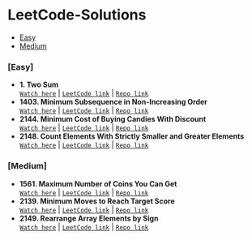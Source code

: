 # LeetCode-Solutions

<ul>
  <li>
    <a href="#easy">Easy</a>
  </li>
  <li>
    <a href="#medium">Medium</a>
  </li>
</ul>
    
<h3 id="easy">[Easy]</h3>
<ul>
  <li><strong>1. Two Sum</strong></li>
     <a href="https://www.youtube.com/watch?v=xfrMupld-eQ"><code>Watch here</code></a>  |   <a href="https://leetcode.com/problems/two-sum/"><code>LeetCode link</code></a> |  <a href = "https://github.com/Novice-JS/LeetCode-Solutions/blob/main/easy/1-TwoSum.js"><code>Repo link</code></a>
  <li><strong>1403. Minimum Subsequence in Non-Increasing Order</strong></li>
     <a href="https://youtu.be/KjfBYnf5bDY"><code>Watch here</code></a>  |   <a href="https://leetcode.com/problems/minimum-subsequence-in-non-increasing-order/"><code>LeetCode link</code></a> |  <a href = "https://github.com/Novice-JS/LeetCode-Solutions/blob/main/easy/1403-MinimumSubsequenceInNonIncreasingOrder.js"><code>Repo link</code></a>
  <li><strong>2144. Minimum Cost of Buying Candies With Discount</strong></li>  
    <a href="https://youtu.be/tq50lXY171E"><code>Watch here</code></a>  |  <a href="https://leetcode.com/problems/minimum-cost-of-buying-candies-with-discount/"><code>LeetCode link</code></a>  |  <a href = "https://github.com/Novice-JS/LeetCode-Solutions/blob/main/easy/2144-MinimumCostOfBuyingCandiesWithDiscount.js"><code>Repo link</code></a>
  <li><strong>2148. Count Elements With Strictly Smaller and Greater Elements</strong></li>  
    <a href="https://youtu.be/BnmmeaBCLVQ"><code>Watch here</code></a>  |  <a href="https://leetcode.com/problems/count-elements-with-strictly-smaller-and-greater-elements/"><code>LeetCode link</code></a> | <a href = "https://github.com/Novice-JS/LeetCode-Solutions/blob/main/easy/2148-CountElementsWithStrictlySmallerAndGreaterElements.js"><code>Repo link</code></a></li>
</ul>

<h3 id="medium">[Medium]</h3>
<ul>
  <li><strong>1561. Maximum Number of Coins You Can Get</strong></li>
    <a href="https://youtu.be/KIRrp_fwI_s"><code>Watch here</code></a>  |  <a href="https://leetcode.com/problems/maximum-number-of-coins-you-can-get/"><code>LeetCode link</code></a>   |  <a href = "https://github.com/Novice-JS/LeetCode-Solutions/blob/main/medium/1561-MaxNumberOfCoinsYouCanGet.js"><code>Repo link</code></a></li>
  <li><strong>2139. Minimum Moves to Reach Target Score</strong></li>
    <a href="https://www.youtube.com/watch?v=VehsFCXDd4c"><code>Watch here</code></a>  |  <a href="https://leetcode.com/problems/minimum-moves-to-reach-target-score/"><code>LeetCode link</code></a>  |  <a href = "https://github.com/Novice-JS/LeetCode-Solutions/blob/main/medium/2139-MinimumMovesToReachTargetScore.js"><code>Repo link</code></a></li>
  <li><strong>2149. Rearrange Array Elements by Sign</strong></li>
    <a href="https://youtu.be/qNJOL3p6Jmw"><code>Watch here</code></a>  |  <a href="https://leetcode.com/problems/rearrange-array-elements-by-sign/"><code>LeetCode link</code></a>   |  <a href = "https://github.com/Novice-JS/LeetCode-Solutions/blob/main/medium/2149-RearrangeArrayElementsBySign.js"><code>Repo link</code></a></li>
</ul>
